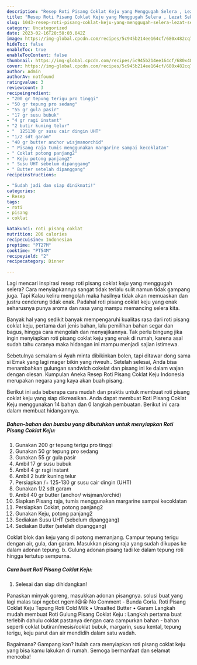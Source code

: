 ```yaml
---
description: "Resep Roti Pisang Coklat Keju yang Menggugah Selera , Lezat Sekali"
title: "Resep Roti Pisang Coklat Keju yang Menggugah Selera , Lezat Sekali"
slug: 1043-resep-roti-pisang-coklat-keju-yang-menggugah-selera-lezat-sekali
category: Uncategorized
date: 2023-02-16T20:50:03.042Z
image: https://img-global.cpcdn.com/recipes/5c945b214ee164cf/680x482cq70/roti-pisang-coklat-keju-foto-resep-utama.jpg
hideToc: false
enableToc: true
enableTocContent: false
thumbnail: https://img-global.cpcdn.com/recipes/5c945b214ee164cf/680x482cq70/roti-pisang-coklat-keju-foto-resep-utama.jpg
cover: https://img-global.cpcdn.com/recipes/5c945b214ee164cf/680x482cq70/roti-pisang-coklat-keju-foto-resep-utama.jpg
author: Admin
authorAv: notfound
ratingvalue: 3
reviewcount: 3
recipeingredient:
- "200 gr tepung terigu pro tinggi"
- "50 gr tepung pro sedang"
- "55 gr gula pasir"
- "17 gr susu bubuk"
- "4 gr ragi instant"
- "2 butir kuning telur"
- "  125130 gr susu cair dingin UHT"
- "1/2 sdt garam"
- "40 gr butter anchor wisjmanorchid"
- " Pisang raja tumis menggunakan margarine sampai kecoklatan"
- " Coklat potong panjang2"
- " Keju potong panjang2"
- " Susu UHT sebelum dipanggang"
- " Butter setelah dipanggang"
recipeinstructions:

- "Sudah jadi dan siap dinikmati!"
categories:
- Resep
tags:
- roti
- pisang
- coklat

katakunci: roti pisang coklat 
nutrition: 206 calories
recipecuisine: Indonesian
preptime: "PT27M"
cooktime: "PT54M"
recipeyield: "2"
recipecategory: Dinner

---
```



Lagi mencari inspirasi resep roti pisang coklat keju yang menggugah selera? Cara menyiapkannya sangat tidak terlalu sulit namun tidak gampang juga. Tapi Kalau keliru mengolah maka hasilnya tidak akan memuaskan dan justru cenderung tidak enak. Padahal roti pisang coklat keju yang enak seharusnya punya aroma dan rasa yang mampu memancing selera kita.


Banyak hal yang sedikit banyak mempengaruhi kualitas rasa dari roti pisang coklat keju, pertama dari jenis bahan, lalu pemilihan bahan segar dan bagus, hingga cara mengolah dan menyajikannya. Tak perlu bingung jika ingin menyiapkan roti pisang coklat keju yang enak di rumah, karena asal sudah tahu caranya maka hidangan ini mampu menjadi sajian istimewa.

Sebetulnya semalam si Ayah minta dibikinkan bolen, tapi ditawar dong sama si Emak yang lagi mager bikin yang riweuh.. Setelah selesai, Anda bisa menambahkan gulungan sandwich cokelat dan pisang ini ke dalam wajan dengan olesan. Kumpulan Aneka Resep Roti Pisang Coklat Keju Indonesia merupakan negara yang kaya akan buah pisang.


Berikut ini ada beberapa cara mudah dan praktis untuk membuat roti pisang coklat keju yang siap dikreasikan. Anda dapat membuat Roti Pisang Coklat Keju menggunakan 14 bahan dan 0 langkah pembuatan. Berikut ini cara dalam membuat hidangannya.

<!--inarticleads1-->

##### Bahan-bahan dan bumbu yang dibutuhkan untuk menyiapkan Roti Pisang Coklat Keju:

1. Gunakan 200 gr tepung terigu pro tinggi
1. Gunakan 50 gr tepung pro sedang
1. Gunakan 55 gr gula pasir
1. Ambil 17 gr susu bubuk
1. Ambil 4 gr ragi instant
1. Ambil 2 butir kuning telur
1. Persiapkan  /+ 125-130 gr susu cair dingin (UHT)
1. Gunakan 1/2 sdt garam
1. Ambil 40 gr butter (anchor/ wisjman/orchid)
1. Siapkan  Pisang raja, tumis menggunakan margarine sampai kecoklatan
1. Persiapkan  Coklat, potong panjang2
1. Gunakan  Keju, potong panjang2
1. Sediakan  Susu UHT (sebelum dipanggang)
1. Sediakan  Butter (setelah dipanggang)


Coklat blok dan keju yang di potong memanjang. Campur tepung terigu dengan air, gula, dan garam. Masukkan pisang raja yang sudah dikupas ke dalam adonan tepung. b. Gulung adonan pisang tadi ke dalam tepung roti hingga tertutup sempurna. 

<!--inarticleads2-->

##### Cara buat Roti Pisang Coklat Keju:


1. Selesai dan siap dihidangkan!

Panaskan minyak goreng, masukkan adonan pisangnya. solusi buat yang lagi malas tapi ngebet ngemil😆😜 No Comment - Bunda Corla. Roti Pisang Coklat Keju Tepung Roti Cold Milk • Unsalted Butter • Garam Langkah mudah membuat Roti Gulung Pisang Coklat Keju : Langkah pertama buat terlebih dahulu coklat pastanya dengan cara campurkan bahan - bahan seperti coklat butiran/mesis/coklat bubuk, margarin, susu kental, tepung terigu, keju parut dan air mendidih dalam satu wadah. 

Bagaimana? Gampang kan? Itulah cara menyiapkan roti pisang coklat keju yang bisa kamu lakukan di rumah. Semoga bermanfaat dan selamat mencoba!
